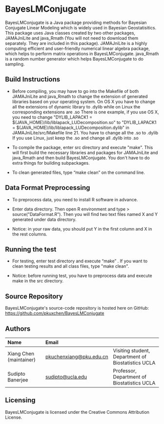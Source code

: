 # BayesLMConjugate
BayesLMConjugate is a Java package providing methods for Bayesian Conjugate Linear Modeling which is widely used in Bayesian Geostatisitics. This package uses Java classes created by two other packages, JAMAJniLite and java_Rmath (You will not need to download them separately. They are included in this package). JAMAJniLite is a highly computing efficient and user-friendly numerical linear algebra package, which helps to perform matrix operations in BayesLMConjugate. java_Rmath is a random number generator which helps BayesLMConjugate to do sampling. 


Build Instructions
------------------

* Before compiling, you may have to go into the Makefile of both JAMAJniLite and java_Rmath to change the extension of generated libraries based on your operating system. On OS X you have to change all the extensions of dynamic library to .dylib while on Linux the corresponding extensions are .so
There is one example, if you use OS X, you need to change "DYLIB_LAPACK1 = $(JAVA_HOME)/lib/liblapack_LUDecomposition.so" to "DYLIB_LAPACK1 = $(JAVA_HOME)/lib/liblapack_LUDecomposition.dylib" in JAMAJniLite/src/Makefile line 21. You have to change all the .so to .dylib
If you use Linux, just keep the .so and change all .dylib into .so

* To compile the package, enter src directory and execute "make".
This will first build the necessary libraries and packages for JAMAJniLite and java_Rmath and then build BayesLMConjugate. You don't have to do extra things for building subpackages.

* To clean generated files, type “make clean” on the command line. 

Data Format Preprocessing
-----------------

* To preprocess data, you need to install R software in advance.

* Enter data directory. Then open R environment and type > source("DataFormat.R"). Then you will find two text files named X and Y generated under data directory.

* Notice: in your raw data, you should put Y in the first column and X in the rest columns.

Running the test
-----------------
* For testing, enter test directory and execute “make” . If you want to clean testing results and all class files, type "make clean". 

* Notice: before running test, you have to preprocess data and execute make in the src directory.

Source Repository
-----------------
BayesLMConjugate's source-code repository is hosted here on GitHub: 
https://github.com/pkuxchen/BayesLMConjugate


Authors
---------

| Name   | Email       |              |
|:------ |:----------- | :----------- |
| Xiang Chen (maintainer)| pkuchenxiang@pku.edu.cn   | Visiting student, Department of Biostatistics  UCLA|                         
| Sudipto Banerjee | sudipto@ucla.edu   | Professor, Department of Biostatistics  UCLA |
<!--- --->
                             


Licensing
---------
BayesLMConjugate is licensed under the Creative Commons Attribution License. 



